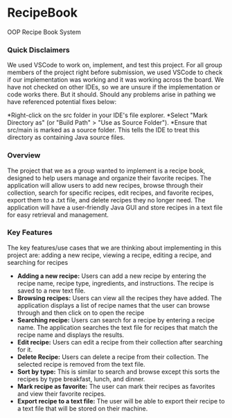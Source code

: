 # RecipeBook
OOP Recipe Book System

### Quick Disclaimers
We used VSCode to work on, implement, and test this project. For all group members of the project right before submission, we used VSCode to check if our implementation was working and it was working across the board. We have not checked on other IDEs, so we are unsure if the implementation or code works there. But it should. Should any problems arise in pathing we have referenced potential fixes below:

*Right-click on the src folder in your IDE's file explorer.
*Select "Mark Directory as" (or "Build Path" > "Use as Source Folder").
*Ensure that src/main is marked as a source folder. This tells the IDE to treat this directory as containing Java source files.

### Overview
The project that we as a group wanted to implement is a recipe book, designed to help users manage and organize their favorite recipes. The application will allow users to add new recipes, browse through their collection, search for specific recipes, edit recipes, and favorite recipes, export them to a .txt file, and delete recipes they no longer need. The application will have a user-friendly Java GUI and store recipes in a text file for easy retrieval and management.

### Key Features
The key features/use cases that we are thinking about implementing in this project are: adding a new recipe, viewing a recipe, editing a recipe, and searching for recipes

* **Adding a new recipe:** Users can add a new recipe by entering the recipe name, recipe type, ingredients, and instructions. The recipe is saved to a new text file.
* **Browsing recipes:** Users can view all the recipes they have added. The application displays a list of recipe names that the user can browse through and then click on to open the recipe
* **Searching recipe:** Users can search for a recipe by entering a recipe name. The application searches the text file for recipes that match the recipe name and displays the results.
* **Edit recipe:** Users can edit a recipe from their collection after searching for it.
* **Delete Recipe:** Users can delete a recipe from their collection. The selected recipe is removed from the text file.
* **Sort by type:** This is similar to search and browse except this sorts the recipes by type breakfast, lunch, and dinner.
* **Mark recipe as favorite:** The user can mark their recipes as favorites and view their favorite recipes.
* **Export recipe to a text file:** The user will be able to export their recipe to a text file that will be stored on their machine.

